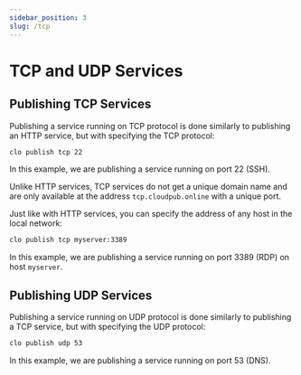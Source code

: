 ```yaml
---
sidebar_position: 3
slug: /tcp
---
```


# TCP and UDP Services

## Publishing TCP Services

Publishing a service running on TCP protocol is done similarly to publishing an HTTP service, but with specifying the TCP protocol:

```bash
clo publish tcp 22
```

In this example, we are publishing a service running on port 22 (SSH).

Unlike HTTP services, TCP services do not get a unique domain name and are only available at the address `tcp.cloudpub.online` with a unique port.

Just like with HTTP services, you can specify the address of any host in the local network:

```bash
clo publish tcp myserver:3389
```

In this example, we are publishing a service running on port 3389 (RDP) on host `myserver`.

## Publishing UDP Services

Publishing a service running on UDP protocol is done similarly to publishing a TCP service, but with specifying the UDP protocol:

```bash
clo publish udp 53
```

In this example, we are publishing a service running on port 53 (DNS).
